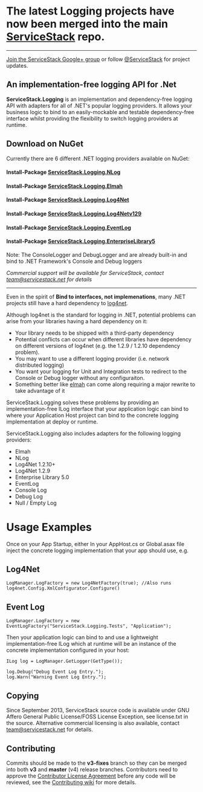 # The latest Logging projects have now been merged into the main [ServiceStack](https://github.com/ServiceStack/ServiceStack/) repo.

----

[Join the ServiceStack Google+ group](http://groups.google.com/group/servicestack) or
follow [@ServiceStack](http://twitter.com/servicestack) for project updates.

## An implementation-free logging API for .Net

**ServiceStack.Logging** is an implementation and dependency-free logging API with adapters for all of .NET's popular logging providers.
It allows your business logic to bind to an easily-mockable and testable dependency-free interface whilst providing the flexibility to switch logging providers at runtime.

## Download on NuGet

Currently there are 6 different .NET logging providers available on NuGet:

#### Install-Package [ServiceStack.Logging.NLog](https://nuget.org/packages/ServiceStack.Logging.NLog)
#### Install-Package [ServiceStack.Logging.Elmah](https://nuget.org/packages/ServiceStack.Logging.Elmah)
#### Install-Package [ServiceStack.Logging.Log4Net](https://nuget.org/packages/ServiceStack.Logging.Log4Net)
#### Install-Package [ServiceStack.Logging.Log4Netv129](https://nuget.org/packages/ServiceStack.Logging.Log4Netv129)
#### Install-Package [ServiceStack.Logging.EventLog](https://nuget.org/packages/ServiceStack.Logging.EventLog)
#### Install-Package [ServiceStack.Logging.EnterpriseLibrary5](https://nuget.org/packages/ServiceStack.Logging.EnterpriseLibrary5/)

Note: The ConsoleLogger and DebugLogger and are already built-in and bind to .NET Framework's Console and Debug loggers

_Commercial support will be available for ServiceStack, contact team@servicestack.net for details_

-----

Even in the spirit of **Bind to interfaces, not implemenations**, many .NET projects still have
a hard dependency to [log4net](http://logging.apache.org/log4net/index.html). 

Although log4net is the standard for logging in .NET, potential problems can arise from your libraries having a hard dependency on it:

* Your library needs to be shipped with a third-party dependency
* Potential conflicts can occur when different libraries have dependency on different versions of log4net (e.g. the 1.2.9 / 1.2.10 dependency problem).
* You may want to use a different logging provider (i.e. network distributed logging)
* You want your logging for Unit and Integration tests to redirect to the Console or Debug logger without any configuraiton.
* Something better like [elmah](http://code.google.com/p/elmah/) can come along requiring a major rewrite to take advantage of it

ServiceStack.Logging solves these problems by providing an implementation-free ILog interface that your application logic can bind to 
where your Application Host project can bind to the concrete logging implementation at deploy or runtime.

ServiceStack.Logging also includes adapters for the following logging providers:

* Elmah
* NLog
* Log4Net 1.2.10+
* Log4Net 1.2.9
* Enterprise Library 5.0
* EventLog
* Console Log
* Debug Log
* Null / Empty Log

# Usage Examples

Once on your App Startup, either In your AppHost.cs or Global.asax file inject the concrete logging implementation that your app should use, e.g.

## Log4Net
    LogManager.LogFactory = new Log4NetFactory(true); //Also runs log4net.Config.XmlConfigurator.Configure()

## Event Log
    LogManager.LogFactory = new EventLogFactory("ServiceStack.Logging.Tests", "Application");

Then your application logic can bind to and use a lightweight implementation-free ILog which at runtime will be an instance of the concrete implementation configured in your host:

    ILog log = LogManager.GetLogger(GetType());

    log.Debug("Debug Event Log Entry.");
    log.Warn("Warning Event Log Entry.");

## Copying

Since September 2013, ServiceStack source code is available under GNU Affero General Public License/FOSS License Exception, see license.txt in the source. Alternative commercial licensing is also available, contact team@servicestack.net for details.

## Contributing

Commits should be made to the **v3-fixes** branch so they can be merged into both **v3** and **master** (v4) release branches. 
Contributors need to approve the [Contributor License Agreement](https://docs.google.com/forms/d/16Op0fmKaqYtxGL4sg7w_g-cXXyCoWjzppgkuqzOeKyk/viewform) before any code will be reviewed, see the [Contributing wiki](https://github.com/ServiceStack/ServiceStack/wiki/Contributing) for more details. 
